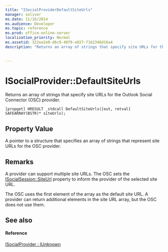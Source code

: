 ```yaml
---
title: "ISocialProviderDefaultSiteUrls"
manager: soliver
ms.date: 11/16/2014
ms.audience: Developer
ms.topic: reference
ms.prod: office-online-server
localization_priority: Normal
ms.assetid: 322ea2e9-d6c9-48f9-a927-7162346d16a4
description: "Returns an array of strings that specify site URLs for the Outlook Social Connector (OSC) provider."
 
 
---
```


# ISocialProvider::DefaultSiteUrls

Returns an array of strings that specify site URLs for the Outlook Social Connector (OSC) provider.
  
```
[propget] HRESULT _stdcall DefaultSiteUrls([out, retval] SAFEARRAY(BSTR)* siteUrls);
```

## Property Value

A pointer to a structure that specifies an array of strings that represent site URLs for the OSC provider.
  
## Remarks

A provider can support multiple site URLs. The OSC sets the [ISocialSession::SiteUrl](isocialsession-siteurl.md) property to inform the provider of the selected site URL. 
  
The OSC uses the first element of the array as the default site URL. A provider can return additional elements in the site URL array, but the OSC does not use them. 
  
## See also

#### Reference

[ISocialProvider : IUnknown](isocialprovideriunknown.md)

